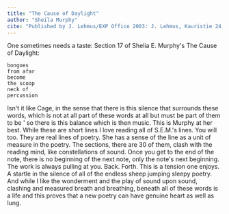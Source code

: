 ```yaml
---
title: "The Cause of Daylight"
author: "Sheila Murphy"
cite: "Published by J. Lehmus/EXP Office 2003: J. Lehmus, Kauristie 24, 02860 Esporo, Finland."
---
```


One sometimes needs a taste: Section 17 of Shelia E. Murphy's The Cause of Daylight:

```
bongoes
from afar
become
the scoop
neck of
percussion
```

Isn't it like Cage, in the sense that there is this silence that surrounds these words, which is not at all part of these words at all but must be part of them to be ' so there is this balance which is then music. This is Murphy at her best. While these are short lines I love reading all of S.E.M.'s lines. You will too. They are real lines of poetry. She has a sense of the line as a unit of measure in the poetry. The sections, there are 30 of them, clash with the reading mind, like constellations of sound. Once you get to the end of the note, there is no beginning of the next note, only the note's next beginning. The work is always pulling at you. Back. Forth. This is a tension one enjoys. A startle in the silence of all of the endless sheep jumping sleepy poetry. And while I like the wonderment and the play of sound upon sound, clashing and measured breath and breathing, beneath all of these words is a life and this proves that a new poetry can have genuine heart as well as lung.

